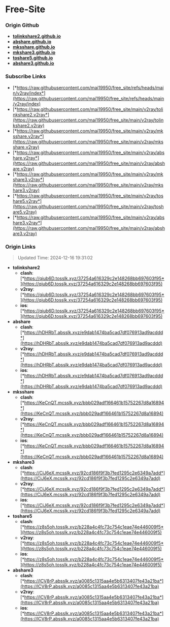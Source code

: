 # Free-Site

### Origin Github

- [**tolinkshare2.github.io**](https://github.com/tolinkshare2/tolinkshare2.github.io)
- [**abshare.github.io**](https://github.com/abshare/abshare.github.io)
- [**mksshare.github.io**](https://github.com/mksshare/mksshare.github.io)
- [**mkshare3.github.io**](https://github.com/mkshare3/mkshare3.github.io)
- [**toshare5.github.io**](https://github.com/toshare5/toshare5.github.io)
- [**abshare3.github.io**](https://github.com/abshare3/abshare3.github.io)

### Subscribe Links

- [*https://raw.githubusercontent.com/mai19950/free_site/refs/heads/main/v2ray/index*](https://raw.githubusercontent.com/mai19950/free_site/refs/heads/main/v2ray/index)
- [*https://raw.githubusercontent.com/mai19950/free_site/main/v2ray/tolinkshare2.v2ray*](https://raw.githubusercontent.com/mai19950/free_site/main/v2ray/tolinkshare2.v2ray)
- [*https://raw.githubusercontent.com/mai19950/free_site/main/v2ray/mksshare.v2ray*](https://raw.githubusercontent.com/mai19950/free_site/main/v2ray/mksshare.v2ray)
- [*https://raw.githubusercontent.com/mai19950/free_site/main/v2ray/abshare.v2ray*](https://raw.githubusercontent.com/mai19950/free_site/main/v2ray/abshare.v2ray)
- [*https://raw.githubusercontent.com/mai19950/free_site/main/v2ray/mkshare3.v2ray*](https://raw.githubusercontent.com/mai19950/free_site/main/v2ray/mkshare3.v2ray)
- [*https://raw.githubusercontent.com/mai19950/free_site/main/v2ray/toshare5.v2ray*](https://raw.githubusercontent.com/mai19950/free_site/main/v2ray/toshare5.v2ray)
- [*https://raw.githubusercontent.com/mai19950/free_site/main/v2ray/abshare3.v2ray*](https://raw.githubusercontent.com/mai19950/free_site/main/v2ray/abshare3.v2ray)

### Origin Links

> Updated Time: 2024-12-16 19:31:02

- **tolinkshare2**
  - **clash**: [*https://qiub6D.tosslk.xyz/37254a616329c2e148268bb697603f95*](https://qiub6D.tosslk.xyz/37254a616329c2e148268bb697603f95)
  - **v2ray**: [*https://qiub6D.tosslk.xyz/37254a616329c2e148268bb697603f95*](https://qiub6D.tosslk.xyz/37254a616329c2e148268bb697603f95)
  - **ios**: [*https://qiub6D.tosslk.xyz/37254a616329c2e148268bb697603f95*](https://qiub6D.tosslk.xyz/37254a616329c2e148268bb697603f95)
- **abshare**
  - **clash**: [*https://hDHRbT.absslk.xyz/e9dab1474ba5cad7df076913ad9acddd*](https://hDHRbT.absslk.xyz/e9dab1474ba5cad7df076913ad9acddd)
  - **v2ray**: [*https://hDHRbT.absslk.xyz/e9dab1474ba5cad7df076913ad9acddd*](https://hDHRbT.absslk.xyz/e9dab1474ba5cad7df076913ad9acddd)
  - **ios**: [*https://hDHRbT.absslk.xyz/e9dab1474ba5cad7df076913ad9acddd*](https://hDHRbT.absslk.xyz/e9dab1474ba5cad7df076913ad9acddd)
- **mksshare**
  - **clash**: [*https://KeCnQT.mcsslk.xyz/bbb029adf166461b15752267d8a16894*](https://KeCnQT.mcsslk.xyz/bbb029adf166461b15752267d8a16894)
  - **v2ray**: [*https://KeCnQT.mcsslk.xyz/bbb029adf166461b15752267d8a16894*](https://KeCnQT.mcsslk.xyz/bbb029adf166461b15752267d8a16894)
  - **ios**: [*https://KeCnQT.mcsslk.xyz/bbb029adf166461b15752267d8a16894*](https://KeCnQT.mcsslk.xyz/bbb029adf166461b15752267d8a16894)
- **mkshare3**
  - **clash**: [*https://CiJ6eX.mcsslk.xyz/92cd186f9f3b7fed1295c2e6349a7add*](https://CiJ6eX.mcsslk.xyz/92cd186f9f3b7fed1295c2e6349a7add)
  - **v2ray**: [*https://CiJ6eX.mcsslk.xyz/92cd186f9f3b7fed1295c2e6349a7add*](https://CiJ6eX.mcsslk.xyz/92cd186f9f3b7fed1295c2e6349a7add)
  - **ios**: [*https://CiJ6eX.mcsslk.xyz/92cd186f9f3b7fed1295c2e6349a7add*](https://CiJ6eX.mcsslk.xyz/92cd186f9f3b7fed1295c2e6349a7add)
- **toshare5**
  - **clash**: [*https://z8s5oh.tosslk.xyz/b228a4c4fc73c754c1eae74e446009f5*](https://z8s5oh.tosslk.xyz/b228a4c4fc73c754c1eae74e446009f5)
  - **v2ray**: [*https://z8s5oh.tosslk.xyz/b228a4c4fc73c754c1eae74e446009f5*](https://z8s5oh.tosslk.xyz/b228a4c4fc73c754c1eae74e446009f5)
  - **ios**: [*https://z8s5oh.tosslk.xyz/b228a4c4fc73c754c1eae74e446009f5*](https://z8s5oh.tosslk.xyz/b228a4c4fc73c754c1eae74e446009f5)
- **abshare3**
  - **clash**: [*https://lCV8rP.absslk.xyz/a0085c1315aa4e5b6313407fe43a21ba*](https://lCV8rP.absslk.xyz/a0085c1315aa4e5b6313407fe43a21ba)
  - **v2ray**: [*https://lCV8rP.absslk.xyz/a0085c1315aa4e5b6313407fe43a21ba*](https://lCV8rP.absslk.xyz/a0085c1315aa4e5b6313407fe43a21ba)
  - **ios**: [*https://lCV8rP.absslk.xyz/a0085c1315aa4e5b6313407fe43a21ba*](https://lCV8rP.absslk.xyz/a0085c1315aa4e5b6313407fe43a21ba)
